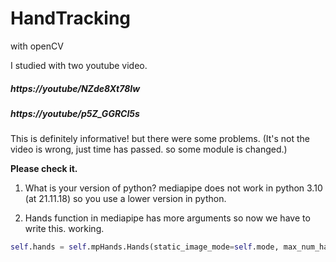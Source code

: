 # HandTracking
with openCV

I studied with two youtube video.
##### https://youtube/NZde8Xt78Iw 
##### https://youtube/p5Z_GGRCI5s

This is definitely informative! but there were some problems.
(It's not the video is wrong, just time has passed. so some module is changed.)


**Please check it.**
1. What is your version of python? mediapipe does not work in python 3.10 (at 21.11.18) so you use a lower version in python.

2. Hands function in mediapipe has more arguments so now we have to write this. working.
```python
self.hands = self.mpHands.Hands(static_image_mode=self.mode, max_num_hands=self.maxHands, min_detection_confidence=self.detectionCon, min_tracking_confidence=self.trackCon)
```
